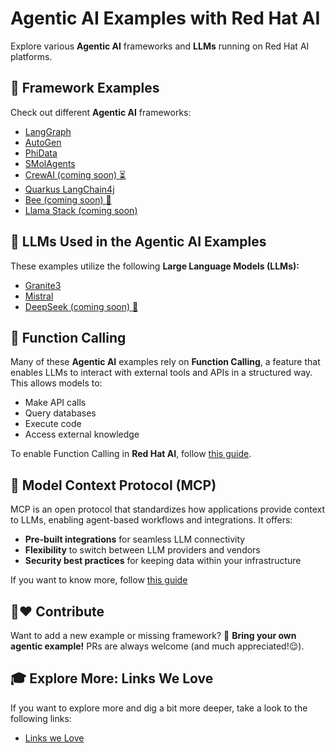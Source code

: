 # Agentic AI Examples with Red Hat AI  

Explore various **Agentic AI** frameworks and **LLMs** running on Red Hat AI platforms.  

## 🚀 Framework Examples  

Check out different **Agentic AI** frameworks:  

- [LangGraph](./frameworks/langgraph/)  
- [AutoGen](./frameworks/autogen/)  
- [PhiData](./frameworks/phidata/)  
- [SMolAgents](./frameworks/smolagents/)  
- [CrewAI (coming soon) ⏳](./frameworks/crewAI/)  
- [Quarkus LangChain4j](./frameworks/quarkus-langchain4j/)
- [Bee (coming soon) 🐝](./frameworks/bee/)
- [Llama Stack (coming soon)](./frameworks/llama-stack)

## 🧠 LLMs Used in the Agentic AI Examples  

These examples utilize the following **Large Language Models (LLMs):**  

- [Granite3](https://huggingface.co/ibm-granite)  
- [Mistral](https://huggingface.co/mistralai/Mistral-7B-Instruct-v0.3)  
- [DeepSeek (coming soon) 🔎](https://huggingface.co/deepseek-ai/DeepSeek-R1-Distill-Qwen-32B)  

## 🔗 Function Calling  

Many of these **Agentic AI** examples rely on **Function Calling**, a feature that enables LLMs to interact with external tools and APIs in a structured way. This allows models to:  

- Make API calls  
- Query databases  
- Execute code  
- Access external knowledge  

To enable Function Calling in **Red Hat AI**, follow [this guide](https://ai-on-openshift.io/odh-rhoai/enable-function-calling/).

## 🦆 Model Context Protocol (MCP)

MCP is an open protocol that standardizes how applications provide context to LLMs, enabling agent-based workflows and integrations. It offers:

- **Pre-built integrations** for seamless LLM connectivity  
- **Flexibility** to switch between LLM providers and vendors  
- **Security best practices** for keeping data within your infrastructure

If you want to know more, follow [this guide](./frameworks/mcp/)

## 🤝❤️ Contribute  

Want to add a new example or missing framework? 🎉 **Bring your own agentic example!** PRs are always welcome (and much appreciated!😌).  

## 🎓 Explore More: Links We Love

If you want to explore more and dig a bit more deeper, take a look to the following links:

- [Links we Love](./docs/links-we-love.md)